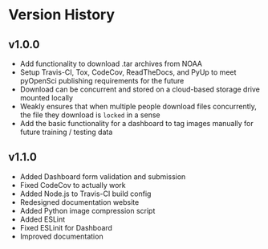 # Version History

## v1.0.0

- Add functionality to download .tar archives from NOAA
- Setup Travis-CI, Tox, CodeCov, ReadTheDocs, and PyUp to meet pyOpenSci publishing requirements for the future
- Download can be concurrent and stored on a cloud-based storage drive mounted locally
- Weakly ensures that when multiple people download files concurrently, the file they download is `locked` in a sense
- Add the basic functionality for a dashboard to tag images manually for future training / testing data

## v1.1.0

- Added Dashboard form validation and submission
- Fixed CodeCov to actually work
- Added Node.js to Travis-CI build config
- Redesigned documentation website
- Added Python image compression script
- Added ESLint
- Fixed ESLinit for Dashboard
- Improved documentation
